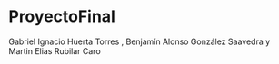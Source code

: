 # ProyectoFinal
Gabriel Ignacio Huerta Torres , Benjamín Alonso González Saavedra y Martin Elias Rubilar Caro
